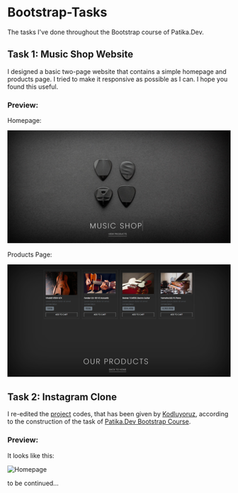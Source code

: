 # Bootstrap-Tasks
The tasks I've done throughout the Bootstrap course of Patika.Dev. 

## Task 1: Music Shop Website

I designed a basic two-page website that contains a simple homepage and products page. I tried to make it responsive as possible as I can. I hope you found this useful.

### Preview:

Homepage:

![Homepage](./img/preview/homepage.PNG)

Products Page:

![Products Page](./img/preview/product-page.PNG)

## Task 2: Instagram Clone

I re-edited the [project](https://drive.google.com/drive/folders/1hRWmpYpuax4Aqsf_BRKdpDoNUowTpzKe) codes, that has been given by [Kodluyoruz](https://www.kodluyoruz.org/), according to the construction of the task of [Patika.Dev Bootstrap Course](https://app.patika.dev/courses/bootstrap/odev2).

### Preview:

It looks like this:

![Homepage](./Task-2/Instagram-Clone/preview/homepage.gif)

to be continued...
